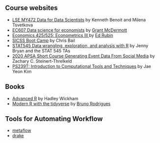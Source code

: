 
## Course websites 
- [LSE MY472 Data for Data Scientists](https://lse-my472.github.io/#1-introduction-to-data) by Kenneth Benoit and Milena Tsvetkova
- [EC607 Data science for economists](https://github.com/uo-ec607/lectures#data-science-for-economists) by [Grant McDermott](https://grantmcdermott.com/) 
- [Economics 425/525: Econometrics III ](https://github.com/edrubin/EC525S19) by [Ed Rubin](https://edrub.in/)
- [SICSS Boot Camp](https://compsocialscience.github.io/summer-institute/boot_camp) by Chris Bail
- [STAT545 Data wrangling, exploration, and analysis with R](https://stat545.com/) by Jenny Bryan and the STAT 545 TAs
- [2020 APSA Short Course Generating Event Data From Social Media](https://github.com/ZacharyST/APSA2020_EventDataFromSocialMedia) by Zachary C. Steinert-Threlkeld
- [PS239T: Introduction to Computational Tools and Techniques](https://github.com/jaeyk/PS239T) by Jae Yeon Kim

## Books 
- [Advanced R](http://adv-r.had.co.nz/) by Hadley Wickham
- [Modern R with the tidyverse](https://b-rodrigues.github.io/modern_R/) by [Bruno Rodrigues](https://www.brodrigues.co/)

## Tools for Automating Workflow 
- [metaflow](https://docs.metaflow.org/v/r/introduction/what-is-metaflow)
- [drake](https://github.com/ropensci/drake)
